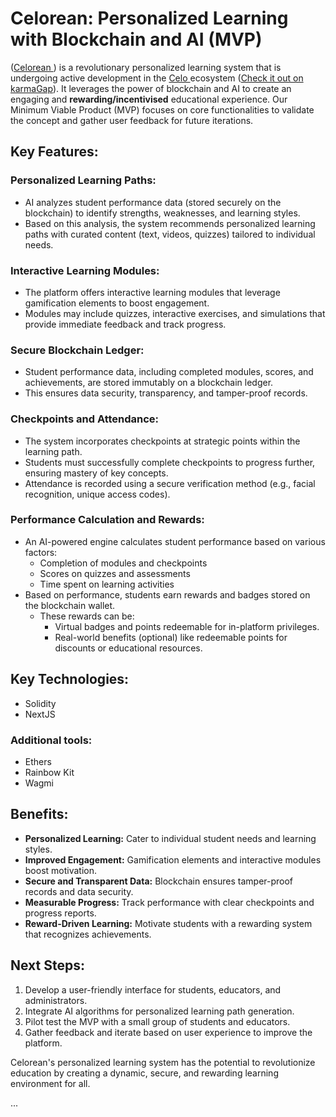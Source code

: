 # Celorean: Personalized Learning with Blockchain and AI (MVP)

([Celorean ](https://celo-alfajores.blockscout.com/address/0x7b9F4dffd02aB01453e5A886720Cd30b5c50d122#code)) is a revolutionary personalized learning system that is undergoing active development in the [Celo ](https://celo.org/) ecosystem ([Check it out on karmaGap](/)). It leverages the power of blockchain and AI to create an engaging and **rewarding/incentivised** educational experience. Our Minimum Viable Product (MVP) focuses on core functionalities to validate the concept and gather user feedback for future iterations.

## Key Features:

### Personalized Learning Paths:

- AI analyzes student performance data (stored securely on the blockchain) to identify strengths, weaknesses, and learning styles.
- Based on this analysis, the system recommends personalized learning paths with curated content (text, videos, quizzes) tailored to individual needs.

### Interactive Learning Modules:

- The platform offers interactive learning modules that leverage gamification elements to boost engagement.
- Modules may include quizzes, interactive exercises, and simulations that provide immediate feedback and track progress.

### Secure Blockchain Ledger:

- Student performance data, including completed modules, scores, and achievements, are stored immutably on a blockchain ledger.
- This ensures data security, transparency, and tamper-proof records.

### Checkpoints and Attendance:

- The system incorporates checkpoints at strategic points within the learning path.
- Students must successfully complete checkpoints to progress further, ensuring mastery of key concepts.
- Attendance is recorded using a secure verification method (e.g., facial recognition, unique access codes).

### Performance Calculation and Rewards:

- An AI-powered engine calculates student performance based on various factors:
  - Completion of modules and checkpoints
  - Scores on quizzes and assessments
  - Time spent on learning activities
- Based on performance, students earn rewards and badges stored on the blockchain wallet.
  - These rewards can be:
    - Virtual badges and points redeemable for in-platform privileges.
    - Real-world benefits (optional) like redeemable points for discounts or educational resources.

## Key Technologies:

- Solidity
- NextJS

### Additional tools:

- Ethers
- Rainbow Kit
- Wagmi

## Benefits:

- **Personalized Learning:** Cater to individual student needs and learning styles.
- **Improved Engagement:** Gamification elements and interactive modules boost motivation.
- **Secure and Transparent Data:** Blockchain ensures tamper-proof records and data security.
- **Measurable Progress:** Track performance with clear checkpoints and progress reports.
- **Reward-Driven Learning:** Motivate students with a rewarding system that recognizes achievements.

## Next Steps:

1. Develop a user-friendly interface for students, educators, and administrators.
2. Integrate AI algorithms for personalized learning path generation.
3. Pilot test the MVP with a small group of students and educators.
4. Gather feedback and iterate based on user experience to improve the platform.

Celorean's personalized learning system has the potential to revolutionize education by creating a dynamic, secure, and rewarding learning environment for all.

...
